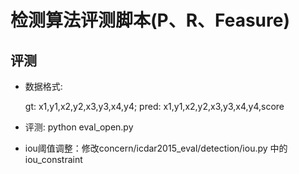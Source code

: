 # 检测算法评测脚本(P、R、Feasure)
##  评测
* 数据格式:

  gt: x1,y1,x2,y2,x3,y3,x4,y4; 
  pred: x1,y1,x2,y2,x3,y3,x4,y4,score
 
* 评测: python eval_open.py 
* iou阈值调整：修改concern/icdar2015_eval/detection/iou.py 中的iou_constraint